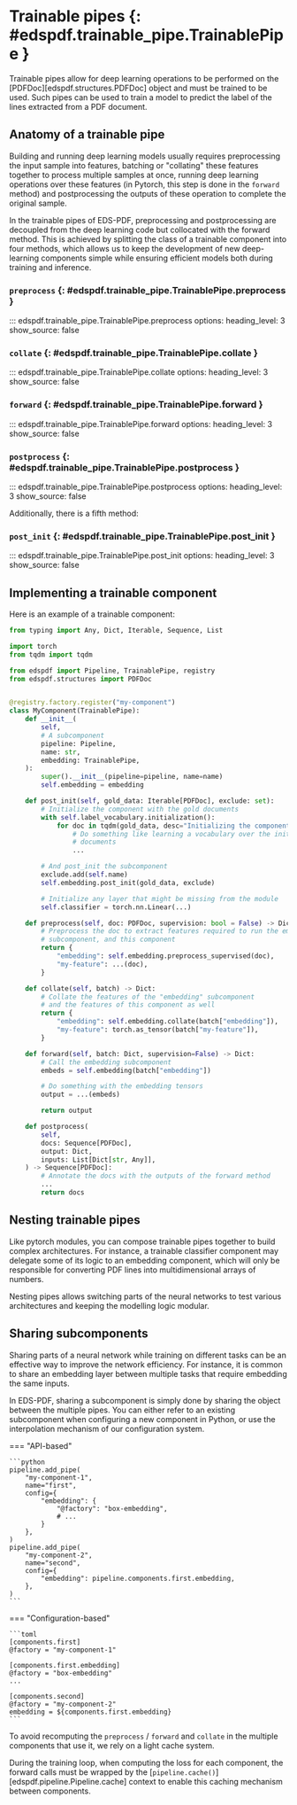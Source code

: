 # Trainable pipes {: #edspdf.trainable_pipe.TrainablePipe }

Trainable pipes allow for deep learning operations to be performed on the [PDFDoc][edspdf.structures.PDFDoc] object and must be trained to be used.
Such pipes can be used to train a model to predict the label of the lines extracted from a PDF document.

## Anatomy of a trainable pipe

Building and running deep learning models usually requires preprocessing the input sample into features, batching or "collating" these features together to process multiple samples at once, running deep learning operations over these features (in Pytorch, this step is done in the `forward` method) and postprocessing the outputs of these operation to complete the original sample.

In the trainable pipes of EDS-PDF, preprocessing and postprocessing are decoupled from the deep learning code but collocated with the forward method. This is achieved by splitting the class of a trainable component into four methods, which allows us to keep the development of new deep-learning components simple while ensuring efficient models both during training and inference.

### `preprocess` {: #edspdf.trainable_pipe.TrainablePipe.preprocess }

::: edspdf.trainable_pipe.TrainablePipe.preprocess
    options:
        heading_level: 3
        show_source: false

### `collate` {: #edspdf.trainable_pipe.TrainablePipe.collate }

::: edspdf.trainable_pipe.TrainablePipe.collate
    options:
        heading_level: 3
        show_source: false

### `forward` {: #edspdf.trainable_pipe.TrainablePipe.forward }

::: edspdf.trainable_pipe.TrainablePipe.forward
    options:
        heading_level: 3
        show_source: false

### `postprocess` {: #edspdf.trainable_pipe.TrainablePipe.postprocess }

::: edspdf.trainable_pipe.TrainablePipe.postprocess
    options:
        heading_level: 3
        show_source: false


Additionally, there is a fifth method:


### `post_init` {: #edspdf.trainable_pipe.TrainablePipe.post_init }

::: edspdf.trainable_pipe.TrainablePipe.post_init
    options:
        heading_level: 3
        show_source: false

## Implementing a trainable component

Here is an example of a trainable component:

```python
from typing import Any, Dict, Iterable, Sequence, List

import torch
from tqdm import tqdm

from edspdf import Pipeline, TrainablePipe, registry
from edspdf.structures import PDFDoc


@registry.factory.register("my-component")
class MyComponent(TrainablePipe):
    def __init__(
        self,
        # A subcomponent
        pipeline: Pipeline,
        name: str,
        embedding: TrainablePipe,
    ):
        super().__init__(pipeline=pipeline, name=name)
        self.embedding = embedding

    def post_init(self, gold_data: Iterable[PDFDoc], exclude: set):
        # Initialize the component with the gold documents
        with self.label_vocabulary.initialization():
            for doc in tqdm(gold_data, desc="Initializing the component"):
                # Do something like learning a vocabulary over the initialization
                # documents
                ...

        # And post_init the subcomponent
        exclude.add(self.name)
        self.embedding.post_init(gold_data, exclude)

        # Initialize any layer that might be missing from the module
        self.classifier = torch.nn.Linear(...)

    def preprocess(self, doc: PDFDoc, supervision: bool = False) -> Dict[str, Any]:
        # Preprocess the doc to extract features required to run the embedding
        # subcomponent, and this component
        return {
            "embedding": self.embedding.preprocess_supervised(doc),
            "my-feature": ...(doc),
        }

    def collate(self, batch) -> Dict:
        # Collate the features of the "embedding" subcomponent
        # and the features of this component as well
        return {
            "embedding": self.embedding.collate(batch["embedding"]),
            "my-feature": torch.as_tensor(batch["my-feature"]),
        }

    def forward(self, batch: Dict, supervision=False) -> Dict:
        # Call the embedding subcomponent
        embeds = self.embedding(batch["embedding"])

        # Do something with the embedding tensors
        output = ...(embeds)

        return output

    def postprocess(
        self,
        docs: Sequence[PDFDoc],
        output: Dict,
        inputs: List[Dict[str, Any]],
    ) -> Sequence[PDFDoc]:
        # Annotate the docs with the outputs of the forward method
        ...
        return docs
```

## Nesting trainable pipes

Like pytorch modules, you can compose trainable pipes together to build complex architectures. For instance, a trainable classifier component may delegate some of its logic to an embedding component, which will only be responsible for converting PDF lines into multidimensional arrays of numbers.

Nesting pipes allows switching parts of the neural networks to test various architectures and keeping the modelling logic modular.

## Sharing subcomponents

Sharing parts of a neural network while training on different tasks can be an effective way to improve the network efficiency. For instance, it is common to share an embedding layer between multiple tasks that require embedding the same inputs.

In EDS-PDF, sharing a subcomponent is simply done by sharing the object between the multiple pipes. You can either refer to an existing subcomponent when configuring a new component in Python, or use the interpolation mechanism of our configuration system.

=== "API-based"

    ```python
    pipeline.add_pipe(
        "my-component-1",
        name="first",
        config={
            "embedding": {
                "@factory": "box-embedding",
                # ...
            }
        },
    )
    pipeline.add_pipe(
        "my-component-2",
        name="second",
        config={
            "embedding": pipeline.components.first.embedding,
        },
    )
    ```

=== "Configuration-based"

    ```toml
    [components.first]
    @factory = "my-component-1"

    [components.first.embedding]
    @factory = "box-embedding"
    ...

    [components.second]
    @factory = "my-component-2"
    embedding = ${components.first.embedding}
    ```

To avoid recomputing the `preprocess` / `forward` and `collate` in the multiple components that use it, we rely on a light cache system.

During the training loop, when computing the loss for each component, the forward calls must be wrapped by the [`pipeline.cache()`][edspdf.pipeline.Pipeline.cache] context to enable this caching mechanism between components.
